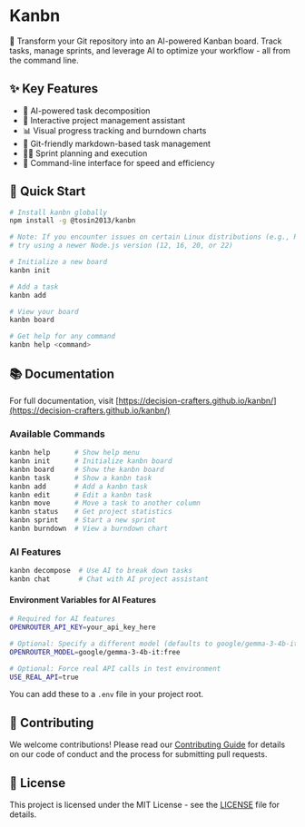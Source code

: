 # Kanbn

🎯 Transform your Git repository into an AI-powered Kanban board. Track tasks, manage sprints, and leverage AI to optimize your workflow - all from the command line.

## ✨ Key Features

- 🤖 AI-powered task decomposition
- 💬 Interactive project management assistant
- 📊 Visual progress tracking and burndown charts
- 🔄 Git-friendly markdown-based task management
- 🏃‍♂️ Sprint planning and execution
- 📱 Command-line interface for speed and efficiency

## 🚀 Quick Start

```bash
# Install kanbn globally
npm install -g @tosin2013/kanbn

# Note: If you encounter issues on certain Linux distributions (e.g., Red Hat Linux 9.5),
# try using a newer Node.js version (12, 16, 20, or 22)

# Initialize a new board
kanbn init

# Add a task
kanbn add

# View your board
kanbn board

# Get help for any command
kanbn help <command>
```

## 📚 Documentation

For full documentation, visit [https://decision-crafters.github.io/kanbn/](https://decision-crafters.github.io/kanbn/)

### Available Commands

```bash
kanbn help      # Show help menu
kanbn init      # Initialize kanbn board
kanbn board     # Show the kanbn board
kanbn task      # Show a kanbn task
kanbn add       # Add a kanbn task
kanbn edit      # Edit a kanbn task
kanbn move      # Move a task to another column
kanbn status    # Get project statistics
kanbn sprint    # Start a new sprint
kanbn burndown  # View a burndown chart
```

### AI Features

```bash
kanbn decompose  # Use AI to break down tasks
kanbn chat       # Chat with AI project assistant
```

#### Environment Variables for AI Features

```bash
# Required for AI features
OPENROUTER_API_KEY=your_api_key_here

# Optional: Specify a different model (defaults to google/gemma-3-4b-it:free)
OPENROUTER_MODEL=google/gemma-3-4b-it:free

# Optional: Force real API calls in test environment
USE_REAL_API=true
```

You can add these to a `.env` file in your project root.

## 🤝 Contributing

We welcome contributions! Please read our [Contributing Guide](CONTRIBUTING.md) for details on our code of conduct and the process for submitting pull requests.

## 📄 License

This project is licensed under the MIT License - see the [LICENSE](LICENSE) file for details.
